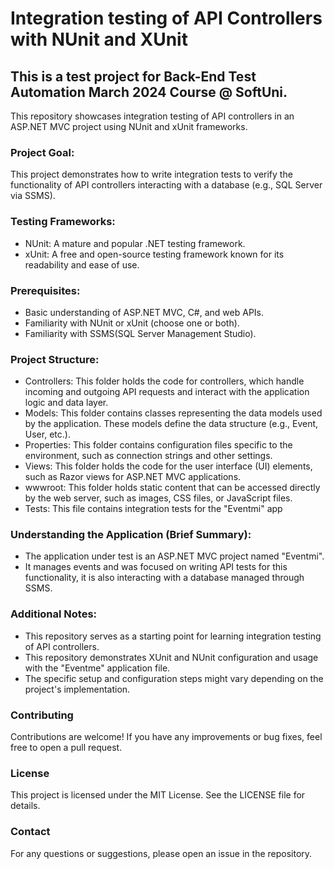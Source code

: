 # Integration testing of API Controllers with NUnit and XUnit
## This is a test project for Back-End Test Automation March 2024 Course @ SoftUni.
This repository showcases integration testing of API controllers in an ASP.NET MVC project using NUnit and xUnit frameworks.
### Project Goal:

This project demonstrates how to write integration tests to verify the functionality of API controllers interacting with a database (e.g., SQL Server via SSMS).

### Testing Frameworks:

- NUnit: A mature and popular .NET testing framework.
- xUnit: A free and open-source testing framework known for its readability and ease of use.
### Prerequisites:

- Basic understanding of ASP.NET MVC, C#, and web APIs.
- Familiarity with NUnit or xUnit (choose one or both).
- Familiarity with SSMS(SQL Server Management Studio).
### Project Structure:
- Controllers: This folder holds the code for controllers, which handle incoming and outgoing API requests and interact with the application logic and data layer.
- Models: This folder contains classes representing the data models used by the application. These models define the data structure (e.g., Event, User, etc.).
- Properties: This folder contains configuration files specific to the environment, such as connection strings and other settings.
- Views: This folder holds the code for the user interface (UI) elements, such as Razor views for ASP.NET MVC applications.
- wwwroot: This folder holds static content that can be accessed directly by the web server, such as images, CSS files, or JavaScript files.
- Tests: This file contains integration tests for the "Eventmi" app
### Understanding the Application (Brief Summary):

- The application under test is an ASP.NET MVC project named "Eventmi".
- It manages events and was focused on writing API tests for this functionality, it is also interacting with a database managed through SSMS.
### Additional Notes:
- This repository serves as a starting point for learning integration testing of API controllers.
- This repository demonstrates XUnit and NUnit configuration and usage with the "Eventme" application file.
- The specific setup and configuration steps might vary depending on the project's implementation.
### Contributing
Contributions are welcome! If you have any improvements or bug fixes, feel free to open a pull request.

### License
This project is licensed under the MIT License. See the LICENSE file for details.

### Contact
For any questions or suggestions, please open an issue in the repository.
